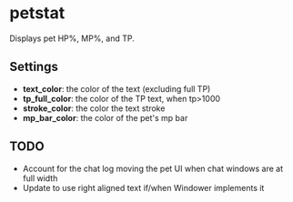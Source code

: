 # petstat

Displays pet HP%, MP%, and TP.

## Settings

- **text_color**: the color of the text (excluding full TP)
- **tp_full_color**: the color of the TP text, when tp>1000
- **stroke_color**: the color the text stroke
- **mp_bar_color**: the color of the pet's mp bar

## TODO
- Account for the chat log moving the pet UI when chat windows are at full width
- Update to use right aligned text if/when Windower implements it
